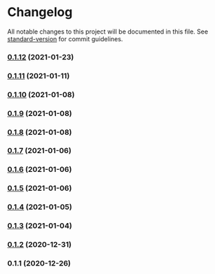 # Changelog

All notable changes to this project will be documented in this file. See [standard-version](https://github.com/conventional-changelog/standard-version) for commit guidelines.

### [0.1.12](https://github.com/adurc/core/compare/v0.1.11...v0.1.12) (2021-01-23)

### [0.1.11](https://github.com/adurc/core/compare/v0.1.10...v0.1.11) (2021-01-11)

### [0.1.10](https://github.com/adurc/core/compare/v0.1.9...v0.1.10) (2021-01-08)

### [0.1.9](https://github.com/adurc/core/compare/v0.1.8...v0.1.9) (2021-01-08)

### [0.1.8](https://github.com/adurc/core/compare/v0.1.7...v0.1.8) (2021-01-08)

### [0.1.7](https://github.com/adurc/core/compare/v0.1.6...v0.1.7) (2021-01-06)

### [0.1.6](https://github.com/adurc/core/compare/v0.1.5...v0.1.6) (2021-01-06)

### [0.1.5](https://github.com/adurc/core/compare/v0.1.4...v0.1.5) (2021-01-06)

### [0.1.4](https://github.com/adurc/core/compare/v0.1.3...v0.1.4) (2021-01-05)

### [0.1.3](https://github.com/adurc/core/compare/v0.1.2...v0.1.3) (2021-01-04)

### [0.1.2](https://github.com/adurc/core/compare/v0.1.1...v0.1.2) (2020-12-31)

### 0.1.1 (2020-12-26)
